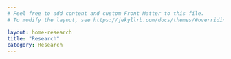 ```yaml
---
# Feel free to add content and custom Front Matter to this file.
# To modify the layout, see https://jekyllrb.com/docs/themes/#overriding-theme-defaults

layout: home-research
title: "Research"
category: Research
---
```

<!-- # Welcom to research Page!-->
